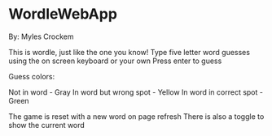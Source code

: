 # WordleWebApp

By: Myles Crockem

This is wordle, just like the one you know!
Type five letter word guesses using the on screen keyboard or your own
Press enter to guess


Guess colors:

Not in word - Gray
In word but wrong spot - Yellow
In word in correct spot - Green


The game is reset with a new word on page refresh
There is also a toggle to show the current word

